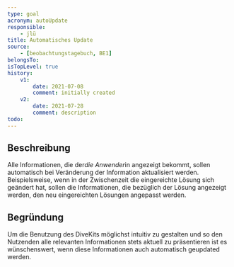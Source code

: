 ```yaml
---
type: goal
acronym: autoUpdate
responsible: 
    - jlü
title: Automatisches Update
source: 
    - [beobachtungstagebuch, BE1]
belongsTo: 
isTopLevel: true
history:
    v1:
        date: 2021-07-08
        comment: initially created
    v2:
        date: 2021-07-28
        comment: description
todo:
---
```


## Beschreibung

Alle Informationen, die der*die Anwender*in angezeigt bekommt, sollen automatisch bei Veränderung der Information aktualisiert werden.
Beispielsweise, wenn in der Zwischenzeit die eingereichte Lösung sich geändert hat, sollen die Informationen, die bezüglich der 
Lösung angezeigt werden, den neu eingereichten Lösungen angepasst werden. 

## Begründung

Um die Benutzung des DiveKits möglichst intuitiv zu gestalten und so den Nutzenden alle relevanten Informationen stets aktuell
zu präsentieren ist es wünschenswert, wenn diese Informationen auch automatisch geupdated werden.

